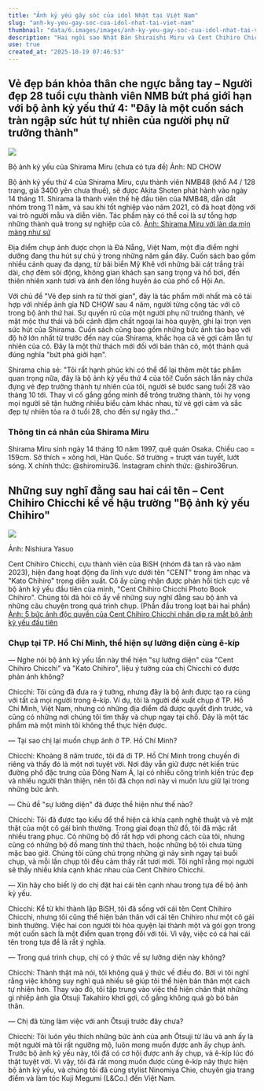 ```yaml
---
title: "Ảnh kỷ yếu gây sốc của idol Nhật tại Việt Nam"
slug: "anh-ky-yeu-gay-soc-cua-idol-nhat-tai-viet-nam"
thumbnail: "data/6.images/images/anh-ky-yeu-gay-soc-cua-idol-nhat-tai-viet-nam.webp"
description: "Hai ngôi sao Nhật Bản Shiraishi Miru và Cent Chihiro Chicchi gây chú ý với loạt ảnh kỷ yếu táo bạo, được thực hiện tại Đà Nẵng và TP.HCM."
use: true
created_at: "2025-10-19 07:46:53"
---
```


## Vẻ đẹp bán khỏa thân che ngực bằng tay – Người đẹp 28 tuổi cựu thành viên NMB bứt phá giới hạn với bộ ảnh kỷ yếu thứ 4: "Đây là một cuốn sách tràn ngập sức hút tự nhiên của người phụ nữ trưởng thành"

![](/images/20251018-11685851-maidonans-000-1-view.webp)

Bộ ảnh kỷ yếu của Shirama Miru (chưa có tựa đề) Ảnh: ND CHOW

Bộ ảnh kỷ yếu thứ 4 của Shirama Miru, cựu thành viên NMB48 (khổ A4 / 128 trang, giá 3400 yên chưa thuế), sẽ được Akita Shoten phát hành vào ngày 14 tháng 11. Shirama là thành viên thế hệ đầu tiên của NMB48, dẫn dắt nhóm trong 11 năm, và sau khi tốt nghiệp vào năm 2021, cô đã hoạt động với vai trò người mẫu và diễn viên. Tác phẩm này có thể coi là sự tổng hợp những thành quả trong sự nghiệp của cô.
[Ảnh: Shirama Miru với làn da mịn màng như sứ](https://maidonanews.jp/article/16000207?p=29969565&ro=16000207&ri=0)

Địa điểm chụp ảnh được chọn là Đà Nẵng, Việt Nam, một địa điểm nghỉ dưỡng đang thu hút sự chú ý trong những năm gần đây. Cuốn sách bao gồm nhiều cảnh quay đa dạng, từ bãi biển Mỹ Khê với những bãi cát trắng trải dài, chợ đêm sôi động, không gian khách sạn sang trọng và hồ bơi, đến thiên nhiên xanh tươi và ánh đèn lồng huyền ảo của phố cổ Hội An.

Với chủ đề "Vẻ đẹp sinh ra từ thời gian", đây là tác phẩm mới nhất mà cô tái hợp với nhiếp ảnh gia ND CHOW sau 4 năm, người từng cộng tác với cô trong bộ ảnh thứ hai. Sự quyến rũ của một người phụ nữ trưởng thành, vẻ mặt mộc thư thái và bối cảnh đậm chất ngoại lai hòa quyện, ghi lại trọn vẹn sức hút của Shirama. Cuốn sách cũng bao gồm những bức ảnh táo bạo với độ hở lớn nhất từ trước đến nay của Shirama, khắc họa cả vẻ gợi cảm lẫn tự nhiên của cô. Đây là một thử thách mới đối với bản thân cô, một thành quả đúng nghĩa "bứt phá giới hạn".

Shirama chia sẻ: "Tôi rất hạnh phúc khi có thể để lại thêm một tác phẩm quan trọng nữa, đây là bộ ảnh kỷ yếu thứ 4 của tôi! Cuốn sách lần này chứa đựng vẻ đẹp trưởng thành tự nhiên của tôi, người sẽ bước sang tuổi 28 vào tháng 10 tới. Thay vì cố gắng gồng mình để trông trưởng thành, tôi hy vọng mọi người sẽ tận hưởng nhiều biểu cảm khác nhau, từ vẻ gợi cảm và sắc đẹp tự nhiên tỏa ra ở tuổi 28, cho đến sự ngây thơ…"

### Thông tin cá nhân của Shirama Miru

Shirama Miru sinh ngày 14 tháng 10 năm 1997, quê quán Osaka. Chiều cao = 159cm. Sở thích = xông hơi, Hàn Quốc. Sở trường = trượt ván tuyết, lướt sóng. X chính thức: @shiromiru36. Instagram chính thức: @shiro36run.

## Những suy nghĩ đằng sau hai cái tên – Cent Chihiro Chicchi kể về hậu trường "Bộ ảnh kỷ yếu Chihiro"

![](/images/20251018-00041867-entame-000-2-view.webp)

Ảnh: Nishiura Yasuo

Cent Chihiro Chicchi, cựu thành viên của BiSH (nhóm đã tan rã vào năm 2023), hiện đang hoạt động đa lĩnh vực dưới tên "CENT" trong âm nhạc và "Kato Chihiro" trong diễn xuất. Cô ấy cũng nhận được phản hồi tích cực về bộ ảnh kỷ yếu đầu tiên của mình, "Cent Chihiro Chicchi Photo Book Chihiro". Chúng tôi đã hỏi cô ấy về những suy nghĩ đằng sau bộ ảnh và những câu chuyện trong quá trình chụp. (Phần đầu trong loạt bài hai phần)
[Ảnh: 5 bức ảnh độc quyền của Cent Chihiro Chicchi nhân dịp ra mắt bộ ảnh kỷ yếu đầu tiên](https://entamenext.com/articles/gallery/41867/1)

### Chụp tại TP. Hồ Chí Minh, thể hiện sự lưỡng diện cùng ê-kíp

— Nghe nói bộ ảnh kỷ yếu lần này thể hiện "sự lưỡng diện" của "Cent Chihiro Chicchi" và "Kato Chihiro", liệu ý tưởng của chị Chicchi có được phản ánh không?

Chicchi: Tôi cũng đã đưa ra ý tưởng, nhưng đây là bộ ảnh được tạo ra cùng với tất cả mọi người trong ê-kíp. Ví dụ, tôi là người đề xuất chụp ở TP. Hồ Chí Minh, Việt Nam, nhưng có những địa điểm đã được quyết định trước, và cũng có những nơi chúng tôi tìm thấy và chụp ngay tại chỗ. Đây là một tác phẩm mà một mình tôi không thể thực hiện được.

— Tại sao chị lại muốn chụp ảnh ở TP. Hồ Chí Minh?

Chicchi: Khoảng 8 năm trước, tôi đã đi TP. Hồ Chí Minh trong chuyến đi riêng và thấy đó là một nơi tuyệt vời. Nơi đây vẫn giữ được nét kiến trúc đường phố đặc trưng của Đông Nam Á, lại có nhiều công trình kiến trúc đẹp và nhiều người thân thiện, nên tôi đã chọn nơi này vì muốn lưu giữ lại trong những bức ảnh.

— Chủ đề "sự lưỡng diện" đã được thể hiện như thế nào?

Chicchi: Tôi đã được tạo kiểu để thể hiện cả khía cạnh nghệ thuật và vẻ mặt thật của một cô gái bình thường. Trong giai đoạn thử đồ, tôi đã mặc rất nhiều trang phục. Có những bộ đồ rất hợp với phong cách của tôi, nhưng cũng có những bộ đồ mang tính thử thách, hoặc những bộ tôi chưa từng mặc bao giờ. Chúng tôi cũng chú trọng những gì nảy sinh ngay tại buổi chụp, và mỗi lần chụp tôi đều cảm thấy rất tươi mới. Tôi nghĩ rằng mọi người sẽ thấy nhiều khía cạnh khác nhau của Cent Chihiro Chicchi.

— Xin hãy cho biết lý do chị đặt hai cái tên cạnh nhau trong tựa đề bộ ảnh kỷ yếu.

Chicchi: Kể từ khi thành lập BiSH, tôi đã sống với cái tên Cent Chihiro Chicchi, nhưng tôi cũng thể hiện bản thân với cái tên Chihiro như một cô gái bình thường. Việc hai con người tôi hòa quyện lại thành một và gói gọn trong một cuốn sách là một điểm quan trọng đối với tôi. Vì vậy, việc có cả hai cái tên trong tựa đề là rất ý nghĩa.

— Trong quá trình chụp, chị có ý thức về sự lưỡng diện này không?

Chicchi: Thành thật mà nói, tôi không quá ý thức về điều đó. Bởi vì tôi nghĩ rằng việc không suy nghĩ quá nhiều sẽ giúp tôi thể hiện bản thân một cách tự nhiên hơn. Thay vào đó, tôi tập trung vào việc thể hiện chân thật những gì nhiếp ảnh gia Ōtsuji Takahiro khơi gợi, cố gắng không quá gò bó bản thân.

— Chị đã từng làm việc với anh Ōtsuji trước đây chưa?

Chicchi: Tôi luôn yêu thích những bức ảnh của anh Ōtsuji từ lâu và anh ấy là một người mà tôi rất ngưỡng mộ, luôn mong muốn được anh ấy chụp ảnh. Trước bộ ảnh kỷ yếu này, tôi đã có cơ hội được anh ấy chụp, và ê-kíp lúc đó thật tuyệt vời. Vì vậy, tôi đã rất mong muốn được cùng ê-kíp này thực hiện bộ ảnh kỷ yếu, và chúng tôi đã cùng stylist Ninomiya Chie, chuyên gia trang điểm và làm tóc Kuji Megumi (L&Co.) đến Việt Nam.
